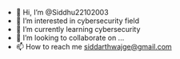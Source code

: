 - 👋 Hi, I’m @Siddhu22102003
- 👀 I’m interested in cybersecurity field
- 🌱 I’m currently learning cybersecurity 
- 💞️ I’m looking to collaborate on ...
- 📫 How to reach me siddarthwajge@gmail.com


<!---
Siddhu22102003/Siddhu22102003 is a ✨ special ✨ repository because its `README.md` (this file) appears on your GitHub profile.
You can click the Preview link to take a look at your changes.
--->
